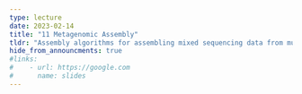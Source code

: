 ```yaml
---
type: lecture
date: 2023-02-14
title: "11 Metagenomic Assembly"
tldr: "Assembly algorithms for assembling mixed sequencing data from multiple genomes at once"
hide_from_announcments: true
#links: 
#    - url: https://google.com
#      name: slides
---
```

